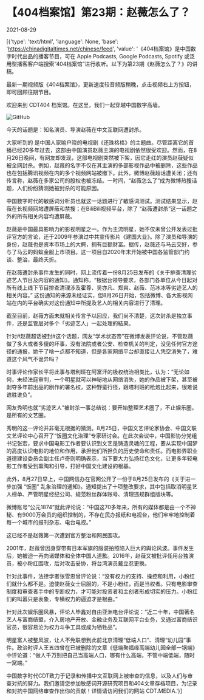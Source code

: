 # 【404档案馆】第23期：赵薇怎么了？

2021-08-29

[{'type': 'text/html', 'language': None, 'base': 'https://chinadigitaltimes.net/chinese/feed', 'value': '《404档案馆》是中国数字时代出品的播客节目，可在 Apple Podcasts, Google Podcasts, Spotify 或泛用型播客客户端搜索“404档案馆”进行收听。以下为第23期《赵薇怎么了？》的讲稿。



最新一期视频版《404档案馆》，更新速度较音频版稍晚，点击视频右上方按钮，即可回顾往期节目。

欢迎来到 CDT404 档案馆。在这里，我们一起穿越中国数字高墙。

![GitHub](https://chinadigitaltimes.net/chinese/files/2021/08/163006456146895500.png)

今天的话题是：知名演员、导演赵薇在中文互联网遭封杀。

大家听到的 是中国人家喻户晓的电视剧《还珠格格》的主题曲。尽管距离它的首播已经20多年过去，这部由中国演员赵薇主演的电视剧依然很受欢迎。然而，在8月26日晚间，有网友却发现，这部电视剧突然被下架，因它走红的演员赵薇疑似被全网封杀。例如，赵薇的名字不仅在其主演的多部影视作品中被删除，这些作品也在包括腾讯视频在内的多个视频网站被撤下。此外，微博赵薇超话遭关闭；还有传言称，赵薇在多家公司的股权也被冻结。一时间，“赵薇怎么了”成为微博热搜话题，人们纷纷猜测她被封杀的可能原因。

中国数字时代的敏感词分析员也就这一话题进行了敏感词测试。测试结果显示，赵薇在长视频网站遭屏蔽和禁搜；在BiliBili视频平台，除了 “赵薇遭封杀”这一话题之外的所有相关内容均遭屏蔽。

赵薇是中国最具影响力的影视明星之一。作为主流明星，她不仅未曾公开发表过批评官方的言论，还于2009年参演过中共宣传影片《建国大业》。除了演员和导演的身份，赵薇也是资本市场上的大鳄，拥有巨额财富。据传，赵薇还与马云交好，参与了马云的蚂蚁金服上市项目。这一项目自2020年末开始被中国各监管部门约谈、整治，最终夭折。

在赵薇遭封杀事件发生的同时，网上流传着一份8月25日发布的《关于排查清理劣迹艺人节目及内容的通知》。通知称，“根据台领导要求，各部门各单位从今日起对所有线上线下节目排查清理涉及霍尊、吴亦凡、郑爽、赵薇、范冰冰等劣迹艺人的相关内容。” 这份通知的来源未经证实，但8月26日开始，包括微博、各大影视网站在内的平台确实对这份通知中所提及艺人的相关内容进行了清理。

截至目前，赵薇方面未就相关传言予以回应，我们尚不清楚，这次封杀是独立事件，还是监管层对多个「劣迹艺人」一起处理的結果。

针对#赵薇超话被封#这个话题，网友“学术状态帝”在微博发表评论说，不管赵薇做了多大或者多傻的坏事，没有法院或者公安、检查机关的判定，没见任何官方途径的通报，她干了啥一点都不知道，但是各家网络平台却直接让人凭空消失了，难道这个风气不诡异吗？

时事评论作家长平将此事与塔利班在阿富汗的极权统治相类比，认为：“无论如何，未经法庭审判，一个明星就可以神秘地从网络消失，她的作品被下架，甚至被剥夺多年前出品的剧作的署名权，这种野蛮行径，跟塔利班的枪炮比起来，很难说谁胜谁负”。

网友秀明也就“劣迹艺人”被封杀一事总结说：要开始整理艺术圈了，不止娱乐圈，是所有的文艺圈。

秀明的这一评论并非毫无根据的猜测。8月25日，中国文艺评论家协会、中国文联文艺评论中心召开了“饭圈文化治理”专家研讨会。在此次会议中，中国影协分党组书记张宏，要求中国电影工作者要认识到文艺是铸造灵魂的工程，要从实现中国梦的高度认识电影的地位和作用，承担他们所担负的历史使命和责任。而电影界职业道德建设委员会副主任卢奇则明确表示，当下要大力弘扬红色文化，让更多年轻电影工作者受到熏陶和引导，打好中国文化建设的根基。

此外，8月27日早上，中国网信办在官网公开了一份于8月25日发布的《关于进一步加强 “饭圈” 乱象治理的通知》。通知提出了十项整改要求，其中包括取消明星艺人榜单、严管明星经纪公司、规范粉丝群体账号、清理违规群组版块等。

微博账号“公元1874”就此评论说：“中国这70多年来，所有的媒体都是由一个不神秘、有9000万会员的组织控制的，不存在民办报纸和电视台，他们牢牢地控制着每一个城市的报刊杂志、电台电视。”

这已经不是赵薇第一次遭到官方整治和网民围攻。

2001年，赵薇曾因身穿带有日本军旗的服装拍照陷入巨大的舆论风波。事件发生后，她被迫一再向诸媒体和全体中国人道歉。2016年，赵薇又被批评任用台独演员，被小粉红围攻，后对攻击妥协，将台湾演员戴立忍更换。

针对此事件，法律学者张雪忠曾评论说：“没有权力的支持、操控和利用，小粉红们就什么都不是。迫使赵薇女士屈服的，不是小粉红，而是当权者。只有电影审查制度和审查者手中的专断权力，才可能对投资者和主创者形成切实的压力。小粉红们的叫嚣只是表象，专横权力的逼迫才是根由。”

针对此次娱乐圈风暴，评论人毕鑫对自由亚洲电台评论说：“近二十年，中国著名艺人与富商结盟，介入房地产开放、金融业务及互联网平台业务，又通过富商结识官员，很容易沦为权力斗争工具或成为牺牲品”。

明星富人被整风波，让人不免联想到此前北京清理“低端人口”、清理“幼儿园”事件。政治时评人王五四曾在已被删除的文章《低端聚福缘高端幼儿园全部一锅端》中评论道：“做人千万别把自己当高端人口，哪有什么高端，不管中端低端，随时一窝端。”

中国数字时代CDT致力于记录和传播中文互联网上被审查的信息，以及人们与审查对抗的努力。我们邀请您参加敏感词开源研究项目和404文章存档项目，为记录和对抗中国网络审查作出你的贡献！详情请访问我们的网站 CDT.MEDIA.'}]